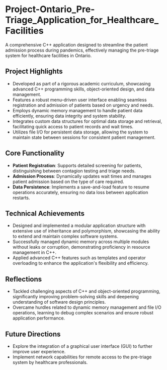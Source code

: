 # Project-Ontario_Pre-Triage_Application_for_Healthcare_Facilities

A comprehensive C++ application designed to streamline the patient admission process during pandemics, effectively managing the pre-triage system for healthcare facilities in Ontario.

## Project Highlights

- Developed as part of a rigorous academic curriculum, showcasing advanced C++ programming skills, object-oriented design, and data management.
- Features a robust menu-driven user interface enabling seamless registration and admission of patients based on urgency and needs.
- Employs dynamic memory management to handle patient data efficiently, ensuring data integrity and system stability.
- Integrates custom data structures for optimal data storage and retrieval, facilitating quick access to patient records and wait times.
- Utilizes file I/O for persistent data storage, allowing the system to maintain state between sessions for consistent patient management.

## Core Functionality

- **Patient Registration**: Supports detailed screening for patients, distinguishing between contagion testing and triage needs.
- **Admission Process**: Dynamically updates wait times and manages patient admission based on the type of care required.
- **Data Persistence**: Implements a save-and-load feature to resume operations accurately, ensuring no data loss between application restarts.

## Technical Achievements

- Designed and implemented a modular application structure with extensive use of inheritance and polymorphism, showcasing the ability to extend and maintain complex software systems.
- Successfully managed dynamic memory across multiple modules without leaks or corruption, demonstrating proficiency in resource management in C++.
- Applied advanced C++ features such as templates and operator overloading to enhance the application's flexibility and efficiency.

## Reflections

- Tackled challenging aspects of C++ and object-oriented programming, significantly improving problem-solving skills and deepening understanding of software design principles.
- Overcame hurdles related to dynamic memory management and file I/O operations, learning to debug complex scenarios and ensure robust application performance.

## Future Directions

- Explore the integration of a graphical user interface (GUI) to further improve user experience.
- Implement network capabilities for remote access to the pre-triage system by healthcare professionals.
